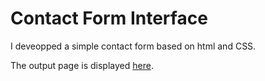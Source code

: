 # Contact Form Interface
I deveopped a simple contact form based on html and CSS.

The output page is displayed [here](https://htmlpreview.github.io/?https://github.com/Aziz-Missaoui-2004/contact_form_interface/blob/main/index.html).
